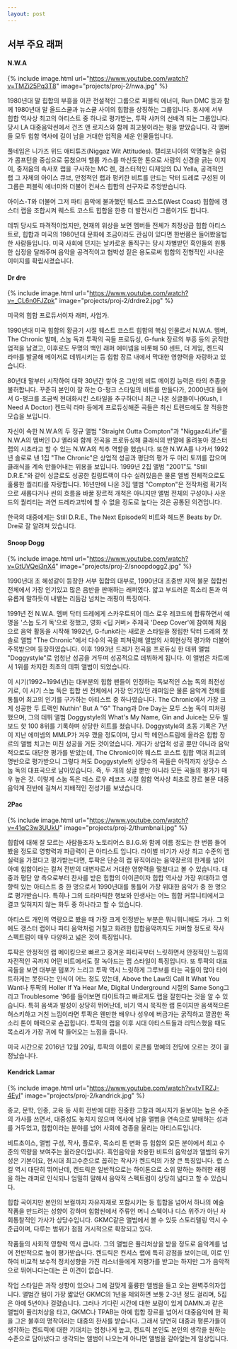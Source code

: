 ```yaml
---
layout: post
---
```


## 서부 주요 래퍼

#### N.W.A

{% include image.html url="https://www.youtube.com/watch?v=TMZi25Pq3T8" image="projects/proj-2/nwa.jpg" %}

1980년대 말 힙합의 부흥을 이끈 전설적인 그룹으로 퍼블릭 에너미, Run DMC 등과 함께 1980년대 말 올드스쿨과 뉴스쿨 사이의 힙합을 상징하는 그룹입니다. 동시에 서부 힙합 역사상 최고의 아티스트 중 하나로 평가받는, 투팍 샤커의 선배격 되는 그룹입니다. 당시 LA 대중음악씬에서 건즈 앤 로지스와 함께 최고봉이라는 평을 받았습니다. 각 멤버들 모두 힙합 역사에 길이 남을 거대한 업적을 세운 인물들입니다.

풀네임은 니가즈 위드 애티튜즈(Niggaz Wit Attitudes). 캘리포니아의 악명높은 슬럼가 콤프턴을 중심으로 뭉쳤으며 헬륨 가스를 마신듯한 톤으로 사람의 신경을 긁는 이지 이, 중저음의 속사포 랩을 구사하는 MC 렌, 갱스터적인 디제잉의 DJ Yella, 공격적인 랩 그 자체의 아이스 큐브, 안정적인 랩과 펑키한 비트를 만드는 닥터 드레로 구성된 이 그룹은 퍼블릭 에너미와 더불어 컨셔스 힙합의 선구자로 추앙받습니다.

아이스-T와 더불어 그저 파티 음악에 불과했던 웨스트 코스트(West Coast) 힙합에 갱스터 랩을 조합시켜 웨스트 코스트 힙합을 한층 더 발전시킨 그룹이기도 합니다.

데뷔 당시도 파격적이었지만, 현재의 위상을 보면 멤버들 전체가 최정상급 힙합 아티스트로, 힙합과 미국의 1980년대 문화에 조금이라도 관심이 있다면 한번쯤은 들어봤을법한 사람들입니다. 미국 사회에 던지는 날카로운 돌직구는 당시 차별받던 흑인들의 원통한 심정을 달래주며 음악을 공격적이고 협박성 짙은 용도로써 힙합의 전형적인 사나운 이미지를 확립시켰습니다.

#### Dr dre

{% include image.html url="https://www.youtube.com/watch?v=_CL6n0FJZpk" image="projects/proj-2/drdre2.jpg" %}

미국의 힙합 프로듀서이자 래퍼, 사업가.

1990년대 미국 힙합의 황금기 시절 웨스트 코스트 힙합의 핵심 인물로서 N.W.A. 멤버, The Chronic 발매, 스눕 독과 투팍의 곡들 프로듀싱, G-funk 장르의 부흥 등의 굵직한 업적을 남겼고, 이후로도 무명의 백인 래퍼 에미넴을 비롯해 50 센트, 더 게임, 켄드릭 라마를 발굴해 메이저로 데뷔시키는 등 힙합 장르 내에서 막대한 영향력을 자랑하고 있습니다.

80년대 말부터 시작하여 대략 30년간 쌓아 온 그만의 비트 메이킹 능력은 타의 추종을 불허합니다. 꾸준히 본인이 잘 하는 G-펑크 스타일의 비트를 만들다가, 2000년대 들어서 G-펑크를 조금씩 현대화시킨 스타일을 추구하더니 최근 나온 싱글들이나(Kush, I Need A Doctor) 켄드릭 라마 등에게 프로듀싱해준 곡들은 최신 트렌드에도 잘 적응한 모습을 보입니다.

자신이 속한 N.W.A의 두 정규 앨범 "Straight Outta Compton"과 "Niggaz4Life"를 N.W.A의 멤버인 DJ 옐라와 함께 전곡을 프로듀싱해 클래식의 반열에 올려놓아 갱스터 랩의 시초라고 할 수 있는 N.W.A의 척추 역할을 했습니다. 또한 N.W.A를 나가서 1992년 솔로로 낸 1집 "The Chronic"은 상업적 성공과 평단의 평가 두 마리 토끼를 잡으며 클래식을 계속 만들어내는 위용을 보입니다. 1999년 2집 앨범 "2001"도 "Still D.R.E."와 같이 싱글로도 성공한 킬링트랙이 다수 실려있음은 물론 앨범 전체적으로도 훌륭한 퀄리티를 자랑합니다. 16년만에 나온 3집 앨범 "Compton"은 전작처럼 획기적으로 새롭다거나 씬의 흐름을 바꿀 장르적 개척은 아니지만 앨범 전체의 구성이나 사운드의 퀄리티는 과연 드레라고밖에 할 수 없을 정도로 높다는 것은 공통된 의견입니다.

한국의 대중에게는 Still D.R.E., The Next Episode의 비트와 헤드폰 Beats by Dr. Dre로 잘 알려져 있습니다.

#### Snoop Dogg

{% include image.html url="https://www.youtube.com/watch?v=GtUVQei3nX4" image="projects/proj-2/snoopdogg2.jpg" %}

1990년대 초 혜성같이 등장한 서부 힙합의 대부로, 1990년대 초중반 지역 불문 힙합씬 전체에서 가장 인기있고 많은 음반을 판매하는 래퍼였다. 얇고 부드러운 목소리 톤과 여유롭게 말하듯이 내뱉는 리듬감 넘치는 래핑이 특징이다.

1991년 전 N.W.A. 멤버 닥터 드레에게 스카우트되어 데스 로우 레코드에 합류하면서 예명을 '스눕 도기 독'으로 정했고, 영화 <딥 커버> 주제곡 'Deep Cover'에 참여해 처음으로 음악 활동을 시작해 1992년, G-funk라는 새로운 스타일을 정립한 닥터 드레의 첫 솔로 앨범 "The Chronic"에서 다수의 곡을 피쳐링해 앨범의 사회현상적 평가와 더불어 주목받으며 등장하였습니다. 이후 1993년 드레가 전곡을 프로듀싱 한 데뷔 앨범 "Doggystyle"로 엄청난 성공을 거두며 성공적으로 데뷔하게 됩니다. 이 앨범은 차트에서 1위를 차지한 최초의 데뷔 앨범이 되었습니다.

이 시기(1992~1994년)는 대부분의 힙합 팬들이 인정하는 독보적인 스눕 독의 최전성기로, 이 시기 스눕 독은 힙합 씬 전체에서 가장 인기있던 래퍼임은 물론 음악계 전체를 통틀어 최고의 인기를 구가하는 아티스트 중 하나였습니다. The Chronic에서 가장 크게 성공한 두 트랙인 Nuthin' But A "G" Thang과 Dre Day는 모두 스눕 독이 피처링했으며, 그의 데뷔 앨범 Doggystyle의 What's My Name, Gin and Juice는 모두 빌보드 핫 100 8위를 기록하며 상당한 히트를 쳤습니다. Doggystyle의 초동 기록은 7년이 지난 에미넴의 MMLP가 겨우 깼을 정도이며, 당시 막 메인스트림에 올라온 힙합 장르의 앨범 치고는 미친 성공을 거둔 것이었습니다. 게다가 상업적 성공 뿐만 아니라 음악적으로도 대단한 평가를 받았는데, The Chronic이야 웨스트 코스트 힙합 역대 최고의 명반으로 평가받으니 그렇다 쳐도 Doggystyle의 상당수의 곡들은 아직까지 상당수 스눕 독의 대표곡으로 남아있습니다. 즉, 두 개의 싱글 뿐만 아니라 모든 곡들의 평가가 매우 높은 것. 이렇게 스눕 독은 데스 로우 레코즈 시절 힙합 역사상 최초로 장르 불문 대중음악계 전반에 걸쳐서 지배적인 전성기를 보냈습니다.

#### 2Pac

{% include image.html url="https://www.youtube.com/watch?v=41qC3w3UUkU" image="projects/proj-2/thumbnail.jpg" %}

힙합에 대해 잘 모르는 사람들조차 노토리어스 B.I.G.와 함께 이름 정도는 한 번쯤 들어 봤을 정도로 영향력과 파급력이 큰 아티스트 입니다. 라이벌 비기가 사상 최고 수준의 랩 실력을 가졌다고 평가받는다면, 투팍은 단순히 랩 뮤직이라는 음악장르의 한계를 넘어 아예 힙합이라는 컬쳐 전반의 대변자로서 거대한 영향력을 떨쳤다고 볼 수 있습니다. 대중과 평단 양 측으로부터 찬사를 받은 힙합의 아이콘이자 힙합 역사상 가장 위대하고 영향력 있는 아티스트 중 한 명으로서 1990년대를 통틀어 가장 위대한 음악가 중 한 명으로 평가받습니다. 특히나 그의 드라마틱한 행보와 인생사는 어느 힙합 커뮤니티에서고 결코 잊혀지지 않는 화두 중 하나라고 할 수 있습니다.

아티스트 개인의 역량으로 봤을 때 가장 크게 인정받는 부분은 뭐니뭐니해도 가사. 그 외에도 갱스터 랩이나 파티 음악처럼 거칠고 화려한 힙합음악까지도 커버할 정도로 작사 스펙트럼이 매우 다양하고 넓은 것이 특징입니다.

투팍은 안정적인 랩 메이킹으로 빠르고 흥겨운 파티곡부터 느릿하면서 안정적인 느낌의 자전적인 곡까지 어떤 비트에서도 잘 녹아드는 랩 스타일이 특징입니다. 또 투팍의 대표곡들을 보면 대부분 템포가 느리고 투팍 역시 느릿하게 그루브를 타는 곡들이 많아 타이트하게는 못한다는 인식이 어느 정도 있는데, Above the Law의 Call It What You Want나 투팍의 Holler If Ya Hear Me, Digital Underground 시절의 Same Song그리고 Troublesome '96를 들어보면 타이트하고 빠르게도 랩을 잘한다는 것을 알 수 있습니다. 특히 음색과 발성이 상당히 뛰어난데, 비기 역시 묵직한 랩 톤이지만 음색적으론 허스키하고 거친 느낌이라면 투팍은 웬만한 배우나 성우에 버금가는 굵직하고 깔끔한 목소리 톤이 매력으로 손꼽힙니다. 투팍의 랩을 이후 시대 아티스트들과 리믹스했을 때도 목소리가 가장 귀에 탁 들어오는 느낌을 줍니다.

미국 시간으로 2016년 12월 20일, 투팍의 이름이 로큰롤 명예의 전당에 오르는 것이 결정났습니다.

#### Kendrick Lamar

{% include image.html url="https://www.youtube.com/watch?v=tvTRZJ-4EyI" image="projects/proj-2/kandrick.jpg" %}

종교, 문학, 인종, 교육 등 사회 전반에 대한 진중한 고찰과 메시지가 돋보이는 높은 수준의 가사를 쓰면서, 대중성도 놓치지 않으며 역사에 남을 앨범을 연속으로 발매하는 성과를 거두었고, 힙합이라는 분야를 넘어 사회에 경종을 울리는 아티스트입니다.

비트초이스, 앨범 구성, 작사, 플로우, 목소리 톤 변화 등 힙합의 모든 분야에서 최고 수준의 역량을 보여주는 올라운더입니다. 흑인음악을 차용한 비트의 음악성과 앨범의 유기성은 기본이요, 현시대 최고수준으로 꼽히는 작사가 켄드릭의 가장 큰 특징입니다. 랩 스킬 역시 대단히 뛰어난데, 켄드릭은 일반적으로는 하이톤으로 소위 말하는 화려한 래핑을 하는 래퍼로 인식되나 엄밀히 말해서 음악적 스펙트럼이 상당히 넓다고 할 수 있습니다.

힙합 곡이지만 본인의 보컬까지 자유자재로 포함시키는 등 힙합을 넘어서 하나의 예술 작품을 만드려는 성향이 강하며 힙합씬에서 주류인 머니 스웩이나 디스 위주가 아닌 사회통찰적인 가사가 상당수입니다. GKMC같은 앨범에서 볼 수 있듯 스토리텔링 역시 수준급이며, 다루는 범위가 점점 거시적으로 확장되고 있다.

작품들의 사회적 영향력 역시 큽니다. 그의 앨범은 퓰리처상을 받을 정도로 음악계를 넘어 전반적으로 높이 평가받습니다. 켄드릭은 컨셔스 랩에 특히 강점을 보이는데, 이로 인하여 비교적 보수적 정치성향을 가진 리스너들에게 저평가를 받고는 하지만 그가 음악적으로 뛰어나다는데는 큰 이견이 없습니다.

작업 스타일은 과작 성향이 있으나 그에 걸맞게 훌륭한 앨범을 들고 오는 완벽주의자입니다. 앨범간 텀이 가장 짧았던 GKMC의 1년을 제외하면 보통 2-3년 정도 걸리며, 5집은 아예 5년이나 걸렸습니다. 그러나 기다린 시간에 대한 보람이 있게 DAMN.과 같은 앨범이 퓰리처상을 타고, GKMC나 TPAB는 아예 힙합 장르를 넘어서 대중음악에 한 획을 그은 불후의 명작이라는 대중의 찬사를 받습니다. 그래서 당연히 대중과 평론가들이 생각하는 켄드릭에 대한 기대치는 엄청나게 높고, 켄드릭 본인도 본인의 생각을 원하는 수준으로 담아냈다고 생각되는 앨범이 나오는게 아니면 앨범을 갈아엎는게 일상입니다.